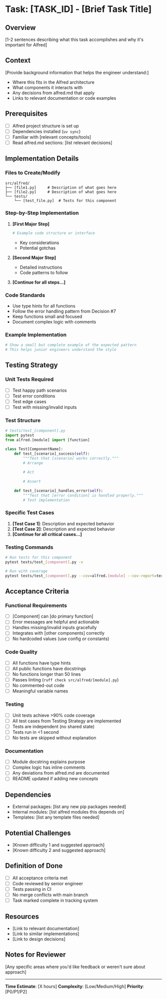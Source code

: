 # Task: [TASK_ID] - [Brief Task Title]

## Overview
[1-2 sentences describing what this task accomplishes and why it's important for Alfred]

## Context
[Provide background information that helps the engineer understand:]
- Where this fits in the Alfred architecture
- What components it interacts with
- Any decisions from alfred.md that apply
- Links to relevant documentation or code examples

## Prerequisites
- [ ] Alfred project structure is set up
- [ ] Dependencies installed (`uv sync`)
- [ ] Familiar with [relevant concepts/tools]
- [ ] Read alfred.md sections: [list relevant decisions]

## Implementation Details

### Files to Create/Modify
```
src/alfred/
├── [file1.py]     # Description of what goes here
├── [file2.py]     # Description of what goes here
└── tests/
    └── [test_file.py]  # Tests for this component
```

### Step-by-Step Implementation

1. **[First Major Step]**
   ```python
   # Example code structure or interface
   ```
   - Key considerations
   - Potential gotchas

2. **[Second Major Step]**
   - Detailed instructions
   - Code patterns to follow

3. **[Continue for all steps...]**

### Code Standards
- Use type hints for all functions
- Follow the error handling pattern from Decision #7
- Keep functions small and focused
- Document complex logic with comments

### Example Implementation
```python
# Show a small but complete example of the expected pattern
# This helps junior engineers understand the style
```

## Testing Strategy

### Unit Tests Required
- [ ] Test happy path scenarios
- [ ] Test error conditions
- [ ] Test edge cases
- [ ] Test with missing/invalid inputs

### Test Structure
```python
# tests/test_[component].py
import pytest
from alfred.[module] import [function]

class Test[ComponentName]:
    def test_[scenario]_success(self):
        """Test that [scenario] works correctly."""
        # Arrange
        
        # Act
        
        # Assert
    
    def test_[scenario]_handles_error(self):
        """Test that [error condition] is handled properly."""
        # Test implementation
```

### Specific Test Cases
1. **[Test Case 1]**: Description and expected behavior
2. **[Test Case 2]**: Description and expected behavior
3. **[Continue for all critical cases...]**

### Testing Commands
```bash
# Run tests for this component
pytest tests/test_[component].py -v

# Run with coverage
pytest tests/test_[component].py --cov=alfred.[module] --cov-report=term-missing
```

## Acceptance Criteria

### Functional Requirements
- [ ] [Component] can [do primary function]
- [ ] Error messages are helpful and actionable
- [ ] Handles missing/invalid inputs gracefully
- [ ] Integrates with [other components] correctly
- [ ] No hardcoded values (use config or constants)

### Code Quality
- [ ] All functions have type hints
- [ ] All public functions have docstrings
- [ ] No functions longer than 50 lines
- [ ] Passes linting (`ruff check src/alfred/[module].py`)
- [ ] No commented-out code
- [ ] Meaningful variable names

### Testing
- [ ] Unit tests achieve >90% code coverage
- [ ] All test cases from Testing Strategy are implemented
- [ ] Tests are independent (no shared state)
- [ ] Tests run in <1 second
- [ ] No tests are skipped without explanation

### Documentation
- [ ] Module docstring explains purpose
- [ ] Complex logic has inline comments
- [ ] Any deviations from alfred.md are documented
- [ ] README updated if adding new concepts

## Dependencies
- External packages: [list any new pip packages needed]
- Internal modules: [list alfred modules this depends on]
- Templates: [list any template files needed]

## Potential Challenges
- [Known difficulty 1 and suggested approach]
- [Known difficulty 2 and suggested approach]

## Definition of Done
- [ ] All acceptance criteria met
- [ ] Code reviewed by senior engineer
- [ ] Tests passing in CI
- [ ] No merge conflicts with main branch
- [ ] Task marked complete in tracking system

## Resources
- [Link to relevant documentation]
- [Link to similar implementations]
- [Link to design decisions]

## Notes for Reviewer
[Any specific areas where you'd like feedback or weren't sure about approach]

---

**Time Estimate**: [X hours]
**Complexity**: [Low/Medium/High]
**Priority**: [P0/P1/P2]